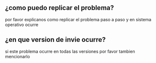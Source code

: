 ## ¿como puedo replicar el problema?
por favor explicanos como replicar el problema paso a paso y en sistema operativo ocurre
## ¿en que version de invie ocurre?
si este problema ocurre en todas las versiones por favor tambien mencionarlo 
